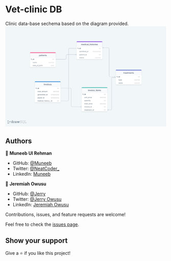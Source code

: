 # Vet-clinic DB

Clinic data-base sechema based on the diagram provided.
![screenshot](./clinic_diagram.png)

## Authors

👤 **Muneeb Ul Rehman**

- GitHub: [@Muneeb](https://github.com/muneebulrehman)
- Twitter: [@NeatCoder\_](https://twitter.com/NeatCoder_)
- LinkedIn: [Muneeb](https://www.linkedin.com/in/muneeb-ul-rehman-33903b159/)

👤 **Jeremiah Owusu**

- GitHub: [@Jerry](https://github.com/jerryowusu)
- Twitter: [@Jerry Owusu](https://twitter.com/jerryowusu11)
- LinkedIn: [Jeremiah Owusu](https://www.linkedin.com/in/jeremiah-owusu-b50a70173/)

Contributions, issues, and feature requests are welcome!

Feel free to check the [issues page](https://github.com/muneebulrehman/clinic_db/issues).

## Show your support

Give a ⭐️ if you like this project!
